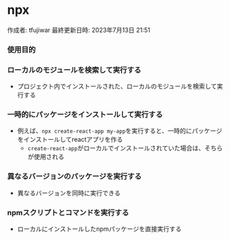# npx

作成者: tfujiwar
最終更新日時: 2023年7月13日 21:51

### 使用目的

### ローカルのモジュールを検索して実行する

- プロジェクト内でインストールされた、ローカルのモジュールを検索して実行する

### 一時的にパッケージをインストールして実行する

- 例えば、`npx create-react-app my-app`を実行すると、一時的にパッケージをインストールしてreactアプリを作る
    - `create-react-app`がローカルでインストールされていた場合は、そちらが使用される

### 異なるバージョンのパッケージを実行する

- 異なるバージョンを同時に実行できる

### npmスクリプトとコマンドを実行する

- ローカルにインストールしたnpmパッケージを直接実行する